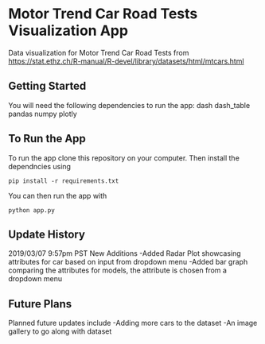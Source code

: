 # Motor Trend Car Road Tests Visualization App
Data visualization for Motor Trend Car Road Tests from https://stat.ethz.ch/R-manual/R-devel/library/datasets/html/mtcars.html

## Getting Started
You will need the following dependencies to run the app:
dash
dash_table
pandas
numpy
plotly

## To Run the App
To run the app clone this repository on your computer. Then install the dependncies using 
```
pip install -r requirements.txt
```

You can then run the app with

```
python app.py
```
    
## Update History
2019/03/07
9:57pm PST
New Additions
-Added Radar Plot showcasing attributes for car based on input from dropdown menu 
-Added bar graph comparing the attributes for models, the attribute is chosen from a dropdown menu

## Future Plans
Planned future updates include
-Adding more cars to the dataset
-An image gallery to go along with dataset


